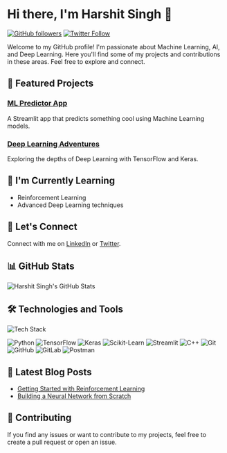 # Hi there, I'm Harshit Singh 👋

[![GitHub followers](https://img.shields.io/github/followers/harshit0017?style=social)](https://github.com/harshit0017)
[![Twitter Follow](https://img.shields.io/twitter/follow/hs104208?style=social)](https://twitter.com/hs104208)

Welcome to my GitHub profile! I'm passionate about Machine Learning, AI, and Deep Learning. Here you'll find some of my projects and contributions in these areas. Feel free to explore and connect.

## 🚀 Featured Projects

### [ML Predictor App](https://github.com/harshit0017/ml-predictor-app)
A Streamlit app that predicts something cool using Machine Learning models.

### [Deep Learning Adventures](https://github.com/harshit0017/deep-learning-adventures)
Exploring the depths of Deep Learning with TensorFlow and Keras.

## 🌱 I'm Currently Learning

- Reinforcement Learning
- Advanced Deep Learning techniques

## 💬 Let's Connect

Connect with me on [LinkedIn](https://www.linkedin.com/in/harshit0017/) or [Twitter](https://twitter.com/hs104208).

## 📊 GitHub Stats

![Harshit Singh's GitHub Stats](https://github-readme-stats.vercel.app/api?username=harshit0017&show_icons=true&theme=radical)

## 🛠️ Technologies and Tools

![Tech Stack](https://img.shields.io/badge/Tech%20Stack-Machine%20Learning%20%7C%20Deep%20Learning-blueviolet)

![Python](https://img.shields.io/badge/-Python-black?style=flat&logo=python)
![TensorFlow](https://img.shields.io/badge/-TensorFlow-orange?style=flat&logo=tensorflow)
![Keras](https://img.shields.io/badge/-Keras-red?style=flat&logo=keras)
![Scikit-Learn](https://img.shields.io/badge/-Scikit--Learn-blue?style=flat&logo=scikit-learn)
![Streamlit](https://img.shields.io/badge/-Streamlit-FF4B4B?style=flat&logo=streamlit)
![C++](https://img.shields.io/badge/-C++-blue?style=flat&logo=cplusplus)
![Git](https://img.shields.io/badge/-Git-black?style=flat&logo=git)
![GitHub](https://img.shields.io/badge/-GitHub-lightgrey?style=flat&logo=github)
![GitLab](https://img.shields.io/badge/-GitLab-orange?style=flat&logo=gitlab)
![Postman](https://img.shields.io/badge/-Postman-FF6C37?style=flat&logo=postman)

## 📝 Latest Blog Posts

- [Getting Started with Reinforcement Learning](https://your-blog-url.com/reinforcement-learning)
- [Building a Neural Network from Scratch](https://your-blog-url.com/neural-network-from-scratch)

## 🤝 Contributing

If you find any issues or want to contribute to my projects, feel free to create a pull request or open an issue.

<!--
You can add more sections like 'Upcoming Projects,' 'Publications,' 'Achievements,' 'Certificates,' etc., based on your preferences.
-->

